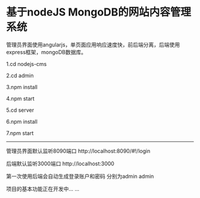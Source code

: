 基于nodeJS MongoDB的网站内容管理系统
===================


管理员界面使用angularjs，单页面应用响应速度快，前后端分离，后端使用express框架，mongoDB数据库。

1.cd nodejs-cms

2.cd admin

3.npm install

4.npm start

5.cd server

6.npm install

7.npm start

----------

管理员界面默认监听8090端口 http://localhost:8090/#!/login

后端默认监听3000端口 http://localhost:3000

第一次使用后端会自动生成登录账户和密码 分别为admin admin

项目的基本功能正在开发中... ...
